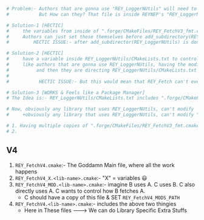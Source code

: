 ```cmake
# Problem:- Authors that are gonna use "REY_LoggerNUtils" will need to modify variables inside ".forge/CMakeFiles/REY_FetchV3_fmt.cmake"
#           But How can they? That file is inside REYNEP's "REY_LoggerNUtils" Repo.

# Solution-1 [HECTIC]
#     the variables from inside of ".forge/CMakeFiles/REY_FetchV3_fmt.cmake"
#     Authors can just set those themselves before add_subdirectory(REY_LoggerNUtils)
#         HECTIC ISSUE:- after add_subdirector(REY_LoggerNUtils) is done ---> Authors also need to RESET Those Variables to EMPTY

# Solution-2 [HECTIC]
#     have a variable inside REY_LoggerNUtils/CMakeLists.txt to control PRIORITY_BASED_LOCATION for ".forge/CMakeFiles/REY_FetchV3_fmt.cmake"
#     like authors that are gonna use REY_LoggerNUtils, having the modified copy of ".forge/CMakeFiles/REY_FetchV3_fmt.cmake"
#          and then they are directing REY_LoggerNUtils/CMakeLists.txt to include their MODIFIED COPY
#
#           HECTIC ISSUE:- But this would mean that REY_Fetch can't ever be like a PACKAGE Manager itself....

# Solution-3 [WORKS & Feels like a Package Manager]
# The Idea is:- REY_LoggerNUtils/CMakeLists.txt includes ".forge/CMakeFiles/REY_FetchV3_fmt.cmake"

# Now, obviously any library that uses REY_LoggerNUtils, can't modify   REY_LoggerNUtils/CMakeLists.txt
#     +obviously any library that uses REY_LoggerNUtils, can't modify ".forge/CMakeFiles/REY_FetchV3_fmt.cmake"

# 1. Having multiple copies of ".forge/CMakeFiles/REY_FetchV3_fmt.cmake" felt dumb
# 2. 
```




## V4
1. `REY_FetchV4.cmake`:- The Goddamn Main file, where all the work happens
2. `REY_FetchV4_X.<lib-name>.cmake`:- "X" = variables 😃
3. `REY_FetchV4_MOD.<lib-name>.cmake`:- imagine B uses A. C uses B. C also directly uses A. C wants to control how B fetches A. 
    - C should have a copy of this file & SET `REY_FetchV4_MODS_PATH`
4. `REY_FetchV4.<lib-name>.cmake`:- includes the above two thingies
    - Here in These files ---> We can do Library Specific Extra Stuffs